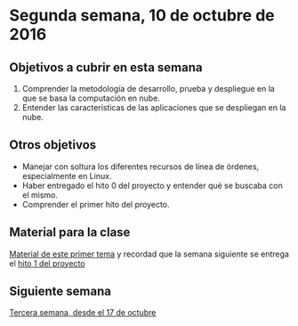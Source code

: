 # Segunda semana, 10 de octubre de 2016


## Objetivos a cubrir en esta semana

1. Comprender la metodología de desarrollo, prueba y despliegue en la que se basa la computación en nube.
2. Entender las características de las aplicaciones que se despliegan en la nube.

## Otros objetivos

* Manejar con soltura los diferentes recursos de línea de órdenes, especialmente en Linux.
* Haber entregado el hito 0 del proyecto y entender qué se buscaba con
  el mismo.
* Comprender el primer hito del proyecto.

## Material para la clase

[Material de este primer tema](http://jj.github.io/CC/documentos/temas/Desarrollo_basado_en_pruebas)
y recordad que la semana siguiente se entrega el [hito 1 del proyecto](http://jj.github.io/CC/documentos/proyecto/1.Infraestructura)

## Siguiente semana

[Tercera semana, desde el 17 de octubre ](03-semana.md)
